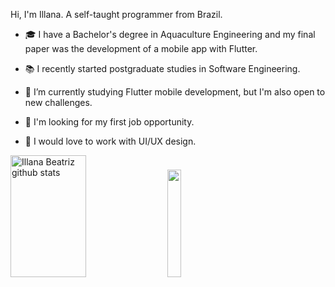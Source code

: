 <p>
  Hi, I'm Illana. A self-taught programmer from Brazil.

  - 🎓 I have a Bachelor's degree in Aquaculture Engineering and my final paper was the development of a mobile app with Flutter.

  - 📚 I recently started postgraduate studies in Software Engineering.
  
  - 🌱 I’m currently studying Flutter mobile development, but I'm also open to new challenges.
    
  - 🔎 I'm looking for my first job opportunity.
  
  - 💜 I would love to work with UI/UX design.
</p>

<div align="left">
  
  <img width="49%" height="195px" src="https://github-readme-stats.vercel.app/api?username=illanabeatriz&show_icons=true&count_private=true&hide_border=true&title_color=b477ef&icon_color=2beddd&text_color=ffffff&bg_color=0d1117" alt="Illana Beatriz github stats" />
  <img width=21% bottom=0px src="https://github.com/illanabeatriz/illanabeatriz/assets/168547270/10967ac1-c1f4-43d8-a4b3-5ab7a42aacc6"/>
  <!--<img width="41%" height="195px" src="https://github-readme-stats.vercel.app/api/top-langs/?username=illanabeatriz&layout=compact&hide_border=true&title_color=b477ef&text_color=ffffff&bg_color=0d1117" />--> 
  
</div>
